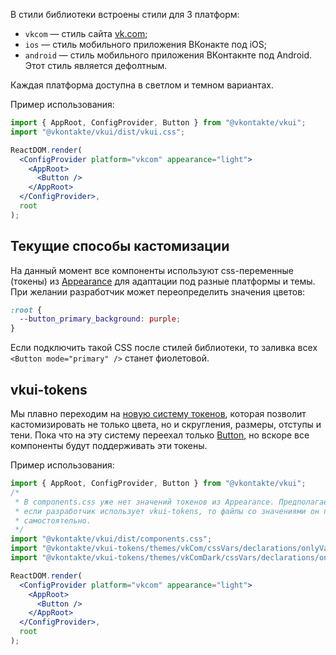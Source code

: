 В стили библиотеки встроены стили для 3 платформ:

- `vkcom` — стиль сайта [vk.com](vk.com);
- `ios` — стиль мобильного приложения ВКонакте под iOS;
- `android` — стиль мобильного приложения ВКонтакнте под Android. Этот стиль является дефолтным.

Каждая платформа доступна в светлом и темном вариантах.

Пример использования:

```jsx
import { AppRoot, ConfigProvider, Button } from "@vkontakte/vkui";
import "@vkontakte/vkui/dist/vkui.css";

ReactDOM.render(
  <ConfigProvider platform="vkcom" appearance="light">
    <AppRoot>
      <Button />
    </AppRoot>
  </ConfigProvider>,
  root
);
```

## Текущие способы кастомизации

На данный момент все компоненты используют css-переменные (токены) из [Appearance](https://github.com/VKCOM/Appearance)
для адаптации под разные платформы и темы. При желании разработчик может переопределить значения цветов:

```css
:root {
  --button_primary_background: purple;
}
```

Если подключить такой CSS после стилей библиотеки, то заливка всех `<Button mode="primary" />` станет фиолетовой.

## vkui-tokens

Мы плавно переходим на [новую систему токенов](https://github.com/VKCOM/vkui-tokens), которая
позволит кастомизировать не только цвета, но и скругления, размеры, отступы и тени. Пока что на эту
систему переехал только [Button](https://vkcom.github.io/VKUI/#/Button), но вскоре все компоненты
будут поддерживать эти токены.

Пример использования:

```jsx
import { AppRoot, ConfigProvider, Button } from "@vkontakte/vkui";
/*
 * В components.css уже нет значений токенов из Appearance. Предполагается, что
 * если разработчик использует vkui-tokens, то файлы со значениями он подключает
 * самостоятельно.
 */
import "@vkontakte/vkui/dist/components.css";
import "@vkontakte/vkui-tokens/themes/vkCom/cssVars/declarations/onlyVariables.css";
import "@vkontakte/vkui-tokens/themes/vkComDark/cssVars/declarations/onlyVariablesLocal.css";

ReactDOM.render(
  <ConfigProvider platform="vkcom" appearance="light">
    <AppRoot>
      <Button />
    </AppRoot>
  </ConfigProvider>,
  root
);
```
